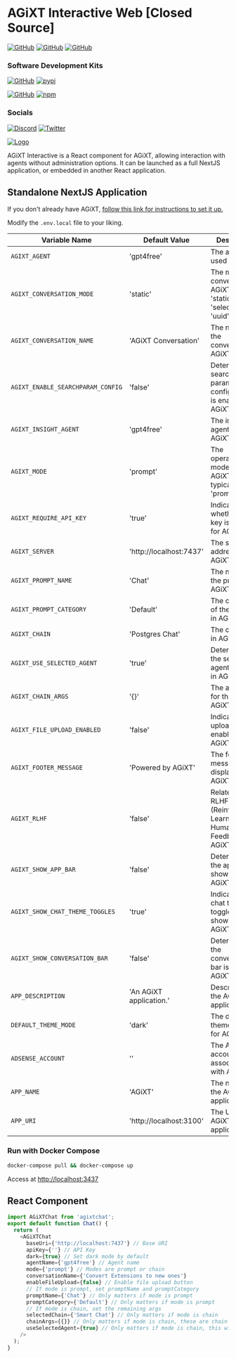# AGiXT Interactive Web [Closed Source]

[![GitHub](https://img.shields.io/badge/GitHub-AGiXT%20Core-blue?logo=github&style=plastic)](https://github.com/Josh-XT/AGiXT)
[![GitHub](https://img.shields.io/badge/GitHub-AGiXT%20NextJS%20Web%20UI-blue?logo=github&style=plastic)](https://github.com/AGiXT/nextjs)
[![GitHub](https://img.shields.io/badge/GitHub-AGiXT%20StreamLit%20Web%20UI-blue?logo=github&style=plastic)](https://github.com/AGiXT/streamlit)

### Software Development Kits

[![GitHub](https://img.shields.io/badge/GitHub-AGiXT%20Python%20SDK-blue?logo=github&style=plastic)](https://github.com/AGiXT/python-sdk) [![pypi](https://img.shields.io/badge/pypi-AGiXT%20Python%20SDK-blue?logo=pypi&style=plastic)](https://pypi.org/project/agixtsdk/)

[![GitHub](https://img.shields.io/badge/GitHub-AGiXT%20TypeScript%20SDK-blue?logo=github&style=plastic)](https://github.com/AGiXT/typescript-sdk) [![npm](https://img.shields.io/badge/npm-AGiXT%20TypeScript%20SDK-blue?logo=npm&style=plastic)](https://www.npmjs.com/package/agixt)

### Socials

[![Discord](https://img.shields.io/discord/1097720481970397356?label=Discord&logo=discord&logoColor=white&style=plastic&color=5865f2)](https://discord.gg/d3TkHRZcjD)
[![Twitter](https://img.shields.io/badge/Twitter-Follow_@Josh_XT-blue?logo=twitter&style=plastic)](https://twitter.com/Josh_XT)

[![Logo](https://josh-xt.github.io/AGiXT/images/AGiXT-gradient-flat.svg)](https://josh-xt.github.io/AGiXT/)

AGiXT Interactive is a React component for AGiXT, allowing interaction with agents without administration options. It can be launched as a full NextJS application, or embedded in another React application.

## Standalone NextJS Application

If you don't already have AGiXT, [follow this link for instructions to set it up.](https://github.com/Josh-XT/AGiXT#quick-start-guide)

Modify the `.env.local` file to your liking.

| Variable Name | Default Value | Description |
|---------------|---------------|-------------|
| `AGIXT_AGENT` | 'gpt4free' | The agent used in AGiXT. |
| `AGIXT_CONVERSATION_MODE` | 'static' | The mode of conversation in AGiXT, can be 'static', 'select', or 'uuid'. |
| `AGIXT_CONVERSATION_NAME` | 'AGiXT Conversation' | The name of the conversation in AGiXT. |
| `AGIXT_ENABLE_SEARCHPARAM_CONFIG` | 'false' | Determines if search parameter configuration is enabled in AGiXT. |
| `AGIXT_INSIGHT_AGENT` | 'gpt4free' | The insight agent used in AGiXT. |
| `AGIXT_MODE` | 'prompt' | The operational mode of AGiXT, typically 'prompt'. |
| `AGIXT_REQUIRE_API_KEY` | 'true' | Indicates whether an API key is required for AGiXT. |
| `AGIXT_SERVER` | 'http://localhost:7437' | The server address for AGiXT. |
| `AGIXT_PROMPT_NAME` | 'Chat' | The name of the prompt in AGiXT. |
| `AGIXT_PROMPT_CATEGORY` | 'Default' | The category of the prompt in AGiXT. |
| `AGIXT_CHAIN` | 'Postgres Chat' | The chain used in AGiXT. |
| `AGIXT_USE_SELECTED_AGENT` | 'true' | Determines if the selected agent is used in AGiXT. |
| `AGIXT_CHAIN_ARGS` | '{}' | The arguments for the chain in AGiXT. |
| `AGIXT_FILE_UPLOAD_ENABLED` | 'false' | Indicates if file upload is enabled in AGiXT. |
| `AGIXT_FOOTER_MESSAGE` | 'Powered by AGiXT' | The footer message displayed in AGiXT. |
| `AGIXT_RLHF` | 'false' | Related to RLHF (Reinforcement Learning from Human Feedback) in AGiXT. |
| `AGIXT_SHOW_APP_BAR` | 'false' | Determines if the app bar is shown in AGiXT. |
| `AGIXT_SHOW_CHAT_THEME_TOGGLES` | 'true' | Indicates if chat theme toggles are shown in AGiXT. |
| `AGIXT_SHOW_CONVERSATION_BAR` | 'false' | Determines if the conversation bar is shown in AGiXT. |
| `APP_DESCRIPTION` | 'An AGiXT application.' | Description of the AGiXT application. |
| `DEFAULT_THEME_MODE` | 'dark' | The default theme mode for AGiXT. |
| `ADSENSE_ACCOUNT` | '' | The AdSense account associated with AGiXT. |
| `APP_NAME` | 'AGiXT' | The name of the AGiXT application. |
| `APP_URI` | 'http://localhost:3100' | The URI of the AGiXT application. |


### Run with Docker Compose

```bash
docker-compose pull && docker-compose up
```

Access at <http://localhost:3437>

## React Component

```javascript
import AGiXTChat from 'agixtchat';
export default function Chat() {
  return (
    <AGiXTChat
      baseUri={'http://localhost:7437'} // Base URI
      apiKey={''} // API Key
      dark={true} // Set dark mode by default
      agentName={'gpt4free'} // Agent name
      mode={'prompt'} // Modes are prompt or chain
      conversationName={'Convert Extensions to new ones'}
      enableFileUpload={false} // Enable file upload button
      // If mode is prompt, set promptName and promptCategory
      promptName={'Chat'} // Only matters if mode is prompt
      promptCategory={'Default'} // Only matters if mode is prompt
      // If mode is chain, set the remaining args
      selectedChain={'Smart Chat'} // Only matters if mode is chain
      chainArgs={{}} // Only matters if mode is chain, these are chain arg overrides
      useSelectedAgent={true} // Only matters if mode is chain, this will force the selected agent to run all chain steps
    />
  );
}
```
